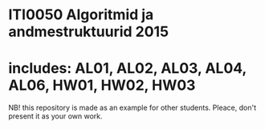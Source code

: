# ITI0050 Algoritmid ja andmestruktuurid 2015 
# includes: AL01, AL02, AL03, AL04, AL06, HW01, HW02, HW03
NB! this repository is made as an example for other students. Pleace, don't present it as your own work.
